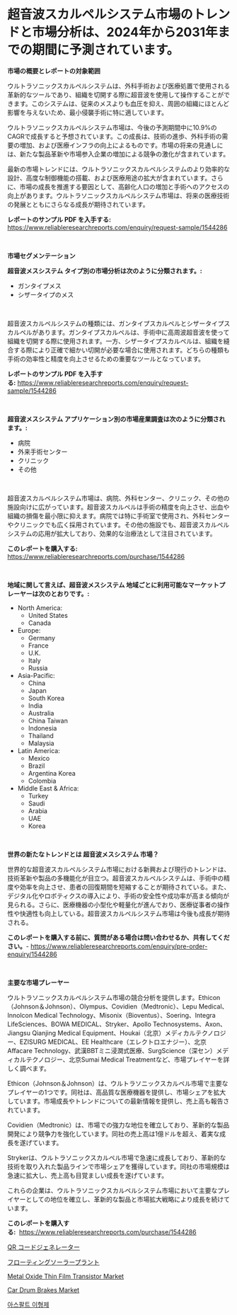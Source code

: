 <p><h1>超音波スカルペルシステム市場のトレンドと市場分析は、2024年から2031年までの期間に予測されています。</h1></p><p><strong>市場の概要とレポートの対象範囲</strong></p>
<p><p>ウルトラソニックスカルペルシステムは、外科手術および医療処置で使用される革新的なツールであり、組織を切開する際に超音波を使用して操作することができます。このシステムは、従来のメスよりも血圧を抑え、周囲の組織にほとんど影響を与えないため、最小侵襲手術に特に適しています。</p><p>ウルトラソニックスカルペルシステム市場は、今後の予測期間中に10.9%のCAGRで成長すると予想されています。この成長は、技術の進歩、外科手術の需要の増加、および医療インフラの向上によるものです。市場の将来の見通しには、新たな製品革新や市場参入企業の増加による競争の激化が含まれています。</p><p>最新の市場トレンドには、ウルトラソニックスカルペルシステムのより効率的な設計、高度な制御機能の搭載、および医療用途の拡大が含まれています。さらに、市場の成長を推進する要因として、高齢化人口の増加と手術へのアクセスの向上があります。ウルトラソニックスカルペルシステム市場は、将来の医療技術の発展とともにさらなる成長が期待されています。</p></p>
<p><strong>レポートのサンプル PDF を入手する:</strong> <a href="https://www.reliableresearchreports.com/enquiry/request-sample/1544286">https://www.reliableresearchreports.com/enquiry/request-sample/1544286</a></p>
<p>&nbsp;</p>
<p><strong>市場セグメンテーション</strong></p>
<p><strong>超音波メスシステム タイプ別の市場分析は次のように分類されます。:</strong></p>
<p><ul><li>ガンタイプメス</li><li>シザータイプのメス</li></ul></p>
<p>&nbsp;</p>
<p><p>超音波スカルペルシステムの種類には、ガンタイプスカルペルとシザータイプスカルペルがあります。ガンタイプスカルペルは、手術中に高周波超音波を使って組織を切開する際に使用されます。一方、シザータイプスカルペルは、組織を縫合する際により正確で細かい切開が必要な場合に使用されます。どちらの種類も手術の効率性と精度を向上させるための重要なツールとなっています。</p></p>
<p><strong>レポートのサンプル PDF を入手する:</strong>&nbsp;<a href="https://www.reliableresearchreports.com/enquiry/request-sample/1544286">https://www.reliableresearchreports.com/enquiry/request-sample/1544286</a></p>
<p>&nbsp;</p>
<p><strong> 超音波メスシステム アプリケーション別の市場産業調査は次のように分類されます。:</strong></p>
<p><ul><li>病院</li><li>外来手術センター</li><li>クリニック</li><li>その他</li></ul></p>
<p>&nbsp;</p>
<p><p>超音波スカルペルシステム市場は、病院、外科センター、クリニック、その他の施設向けに広がっています。超音波スカルペルは手術の精度を向上させ、出血や組織の損傷を最小限に抑えます。病院では特に手術室で使用され、外科センターやクリニックでも広く採用されています。その他の施設でも、超音波スカルペルシステムの応用が拡大しており、効果的な治療法として注目されています。</p></p>
<p><strong>このレポートを購入する:</strong>&nbsp; <a href="https://www.reliableresearchreports.com/purchase/1544286">https://www.reliableresearchreports.com/purchase/1544286</a></p>
<p>&nbsp;</p>
<p><strong>地域に関して言えば、超音波メスシステム 地域ごとに利用可能なマーケットプレーヤーは次のとおりです。:</strong></p>
<p><ul>
    <li>
        North America:
        <ul>
            <li>United States</li>
            <li>Canada</li>
        </ul>
    </li>
    <li>
        Europe:
        <ul>
            <li>Germany</li>
            <li>France</li>
            <li>U.K.</li>
            <li>Italy</li>
            <li>Russia</li>
        </ul>
    </li>
    <li>
        Asia-Pacific:
        <ul>
            <li>China</li>
            <li>Japan</li>
            <li>South Korea</li>
            <li>India</li>
            <li>Australia</li>
            <li>China Taiwan</li>
            <li>Indonesia</li>
            <li>Thailand</li>
            <li>Malaysia</li>
        </ul>
    </li>
    <li>
        Latin America:
        <ul>
            <li>Mexico</li>
            <li>Brazil</li>
            <li>Argentina Korea</li>
            <li>Colombia</li>
        </ul>
    </li>
    <li>
        Middle East & Africa:
        <ul>
            <li>Turkey</li>
            <li>Saudi</li>
            <li>Arabia</li>
            <li>UAE</li>
            <li>Korea</li>
        </ul>
    </li>
    </ul></p>
<p>&nbsp;</p>
<p><strong>世界の新たなトレンドとは 超音波メスシステム 市場？</strong></p>
<p><p>世界的な超音波スカルペルシステム市場における新興および現行のトレンドは、技術革新や製品の多機能化が目立つ。超音波スカルペルシステムは、手術中の精度や効率を向上させ、患者の回復期間を短縮することが期待されている。また、デジタル化やロボティクスの導入により、手術の安全性や成功率が高まる傾向が見られる。さらに、医療機器の小型化や軽量化が進んでおり、医療従事者の操作性や快適性も向上している。超音波スカルペルシステム市場は今後も成長が期待される。</p></p>
<p><strong>このレポートを購入する前に、質問がある場合は問い合わせるか、共有してください。</strong>- <a href="https://www.reliableresearchreports.com/enquiry/pre-order-enquiry/1544286">https://www.reliableresearchreports.com/enquiry/pre-order-enquiry/1544286</a></p>
<p>&nbsp;</p>
<p><strong>主要な市場プレーヤー</strong></p>
<p><p>ウルトラソニックスカルペルシステム市場の競合分析を提供します。Ethicon（Johnson＆Johnson）、Olympus、Covidien（Medtronic）、Lepu Medical、Innolcon Medical Technology、Misonix（Bioventus）、Soering、Integra LifeSciences、BOWA MEDICAL、Stryker、Apollo Technosystems、Axon、Jiangsu Qianjing Medical Equipment、Houkai（北京）メディカルテクノロジー、EZISURG MEDICAL、EE Healthcare（エレクトロエナジー）、北京Affacare Technology、武漢BBTミニ浸潤式医療、SurgScience（深セン）メディカルテクノロジー、北京Sumai Medical Treatmentなど、市場プレイヤーを詳しく調べます。</p><p>Ethicon（Johnson＆Johnson）は、ウルトラソニックスカルペル市場で主要なプレイヤーの1つです。同社は、高品質な医療機器を提供し、市場シェアを拡大しています。市場成長やトレンドについての最新情報を提供し、売上高も報告されています。</p><p>Covidien（Medtronic）は、市場での強力な地位を確立しており、革新的な製品開発により競争力を強化しています。同社の売上高は1億ドルを超え、着実な成長を遂げています。</p><p>Strykerは、ウルトラソニックスカルペル市場で急速に成長しており、革新的な技術を取り入れた製品ラインで市場シェアを獲得しています。同社の市場規模は急速に拡大し、売上高も目覚ましい成長を遂げています。</p><p>これらの企業は、ウルトラソニックスカルペルシステム市場において主要なプレイヤーとしての地位を確立し、革新的な製品と市場拡大戦略により成長を続けています。</p></p>
<p><strong>このレポートを購入する:</strong>&nbsp;&nbsp;<a href="https://www.reliableresearchreports.com/purchase/1544286">https://www.reliableresearchreports.com/purchase/1544286</a></p>
<p><p><a href="https://medium.com/@kelscdowell78456/qr%E3%82%B3%E3%83%BC%E3%83%89%E7%94%9F%E6%88%90%E5%99%A8%E3%81%AE%E5%B8%82%E5%A0%B4%E5%88%86%E6%9E%90-%E3%81%9D%E3%81%AEcagr-%E5%B8%82%E5%A0%B4%E3%82%BB%E3%82%B0%E3%83%A1%E3%83%B3%E3%83%86%E3%83%BC%E3%82%B7%E3%83%A7%E3%83%B3-%E3%81%8A%E3%82%88%E3%81%B3%E3%82%B0%E3%83%AD%E3%83%BC%E3%83%90%E3%83%AB%E7%94%A3%E6%A5%AD%E6%A6%82%E8%A6%81-83787dc3fcce">QR コードジェネレーター</a></p><p><a href="https://github.com/AaronVargas43/Market-Research-Report-List-1/blob/main/655925213506.md">フローティングソーラープラント</a></p><p><a href="https://github.com/julyju69/Market-Research-Report-List-2/blob/main/metal-oxide-thin-film-transistor-market.md">Metal Oxide Thin Film Transistor Market</a></p><p><a href="https://issuu.com/reportprime-2/docs/car-drum-brakes-market-size-2030.pptx">Car Drum Brakes Market</a></p><p><a href="https://github.com/Howaoole34545/Market-Research-Report-List-1/blob/main/421952512329.md">아스팔트 이형제</a></p></p>